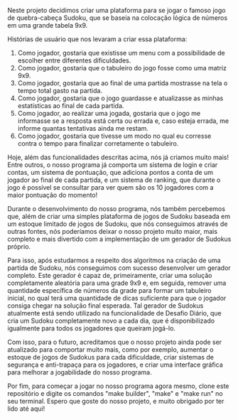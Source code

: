 Neste projeto decidimos criar uma plataforma para se jogar o famoso jogo de quebra-cabeça Sudoku, que se baseia na colocação lógica de números em uma grande tabela 9x9.

Histórias de usuário que nos levaram a criar essa plataforma:
1. Como jogador, gostaria que existisse um menu com a possibilidade de escolher entre diferentes dificuldades.
2. Como jogador, gostaria que o tabuleiro do jogo fosse como uma matriz 9x9.
3. Como jogador, gostaria que ao final de uma partida mostrasse na tela o tempo total gasto na partida.
4. Como jogador, gostaria que o jogo guardasse e atualizasse as minhas estatísticas ao final de cada partida.
5. Como jogador, ao realizar uma jogada, gostaria que o jogo me informasse se a resposta está certa ou errada e, caso esteja errada, me informe quantas tentativas ainda me restam.
6. Como jogador, gostaria que tivesse um modo no qual eu corresse contra o tempo para finalizar corretamente o tabuleiro.

Hoje, além das funcionalidades descritas acima, nós já criamos muito mais!
Entre outros, o nosso programa já comporta um sistema de login e criar contas, um sistema de pontuação, que adiciona pontos a conta de um jogador ao final de cada partida, e um sistema de ranking, que durante o jogo é possível se consultar para ver quem são os 10 jogadores com a maior pontuação do momento!

Durante o desenvolvimento do nosso programa, nós também percebemos que, além de criar uma simples plataforma de jogos de Sudoku baseada em um estoque limitado de jogos de Sudoku, que nós conseguimos através de outras fontes, nós poderíamos deixar o nosso projeto muito maior, mais completo e mais divertido com a implementação de um gerador de Sudokus próprio.

Para isso, após estudarmos a respeito dos algoritmos na criação de uma partida de Sudoku, nós conseguimos com sucesso desenvolver um gerador completo. Este gerador é capaz de, primeiramente, criar uma solução completamente aleatória para uma grade 9x9 e, em seguida, remover uma quantidade específica de números da grade para formar um tabuleiro inicial, no qual terá uma quantidade de dicas suficiente para que o jogador consiga chegar na solução final esperada. Tal gerador de Sudokus atualmente está sendo utilizado na funcionalidade de Desafio Diário, que cria um Sudoku completamente novo a cada dia, que é disponibilizado igualmente para todos os jogadores que queiram jogá-lo.

Com isso, para o futuro, acreditamos que o nosso projeto ainda pode ser atualizado para comportar muito mais, como por exemplo, aumentar o estoque de jogos de Sudokus para cada dificuldade, criar sistemas de segurança e anti-trapaça para os jogadores, e criar uma interface gráfica para melhorar a jogabilidade do nosso programa.

Por fim, para começar a jogar no nosso programa agora mesmo, clone este repositório e digite os comandos "make builder", "make" e "make run" no seu terminal. Espero que goste do nosso projeto, e muito obrigado por ter lido até aqui!